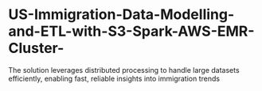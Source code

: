 # US-Immigration-Data-Modelling-and-ETL-with-S3-Spark-AWS-EMR-Cluster-
The solution leverages distributed processing to handle large datasets efficiently, enabling fast, reliable insights into immigration trends 
